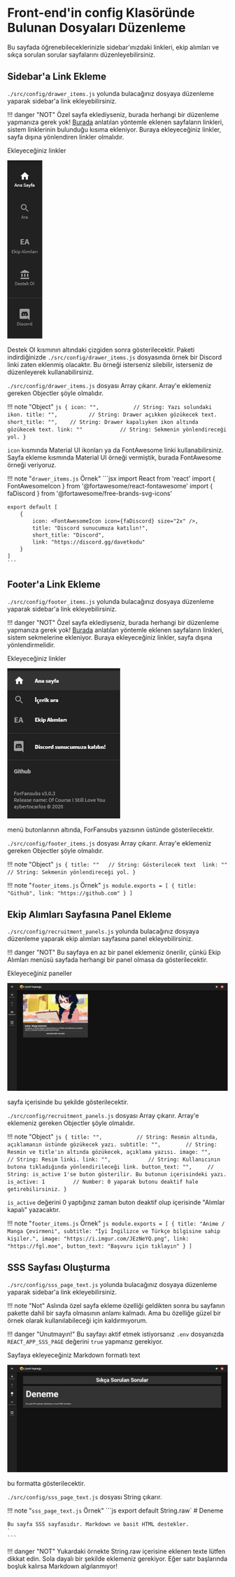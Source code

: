 # Front-end'in config Klasöründe Bulunan Dosyaları Düzenleme

Bu sayfada öğrenebileceklerinizle sidebar'ınızdaki linkleri, ekip alımları ve sıkça sorulan sorular sayfalarını düzenleyebilirsiniz.

## Sidebar'a Link Ekleme

`./src/config/drawer_items.js` yolunda bulacağınız dosyaya düzenleme yaparak sidebar'a link ekleyebilirsiniz.

!!! danger "NOT"
    Özel sayfa eklediyseniz, burada herhangi bir düzenleme yapmanıza gerek yok! [Burada](yeni-sayfa-ekleme/) anlatılan yöntemle eklenen sayfaların linkleri, sistem linklerinin bulunduğu kısıma ekleniyor. Buraya ekleyeceğiniz linkler, sayfa dışına yönlendiren linkler olmalıdır.

Ekleyeceğiniz linkler

![Sidebar Link Örnek](../assets/images/SidebarLinkOrnek.png)

Destek Ol kısmının altındaki çizgiden sonra gösterilecektir. Paketi indirdiğinizde `./src/config/drawer_items.js` dosyasında örnek bir Discord linki zaten eklenmiş olacaktır. Bu örneği isterseniz silebilir, isterseniz de düzenleyerek kullanabilirsiniz.

`./src/config/drawer_items.js` dosyası Array çıkarır. Array'e eklemeniz gereken Objectler şöyle olmalıdır.

!!! note "Object"
    ```js
    {
        icon: "",           // String: Yazı solundaki ikon.
        title: "",          // String: Drawer açıkken gözükecek text.
        short_title: "",    // String: Drawer kapalıyken ikon altında gözükecek text.
        link: ""            // String: Sekmenin yönlendireceği yol.
    }
    ```

`icon` kısmında Material UI ikonları ya da FontAwesome linki kullanabilirsiniz. Sayfa ekleme kısmında Material UI örneği vermiştik, burada FontAwesome örneği veriyoruz.

!!! note "`drawer_items.js` Örnek"
    ```jsx
    import React from 'react'
    import { FontAwesomeIcon } from '@fortawesome/react-fontawesome'
    import { faDiscord } from '@fortawesome/free-brands-svg-icons'

    export default [
        {
            icon: <FontAwesomeIcon icon={faDiscord} size="2x" />,
            title: "Discord sunucumuza katılın!",
            short_title: "Discord",
            link: "https://discord.gg/davetkodu"
        }
    ]
    ```

## Footer'a Link Ekleme

`./src/config/footer_items.js` yolunda bulacağınız dosyaya düzenleme yaparak sidebar'a link ekleyebilirsiniz.

!!! danger "NOT"
    Özel sayfa eklediyseniz, burada herhangi bir düzenleme yapmanıza gerek yok! [Burada](yeni-sayfa-ekleme/) anlatılan yöntemle eklenen sayfaların linkleri, sistem sekmelerine ekleniyor. Buraya ekleyeceğiniz linkler, sayfa dışına yönlendirmelidir.

Ekleyeceğiniz linkler

![Footer Link Örnek](../assets/images/FooterLinkOrnek.png)

menü butonlarının altında, ForFansubs yazısının üstünde gösterilecektir.

`./src/config/footer_items.js` dosyası Array çıkarır. Array'e eklemeniz gereken Objectler şöyle olmalıdır.

!!! note "Object"
    ```js
    {
        title: ""   // String: Gösterilecek text 
        link: ""    // String: Sekmenin yönlendireceği yol.
    }
    ```

!!! note "`footer_items.js` Örnek"
    ```js
    module.exports = [
        {
            title: "Github",
            link: "https://github.com"
        }
    ]
    ```

## Ekip Alımları Sayfasına Panel Ekleme

`./src/config/recruitment_panels.js` yolunda bulacağınız dosyaya düzenleme yaparak ekip alımları sayfasına panel ekleyebilirsiniz.

!!! danger "NOT"
    Bu sayfaya en az bir panel eklemeniz önerilir, çünkü Ekip Alımları menüsü sayfada herhangi bir panel olmasa da gösterilecektir.

Ekleyeceğiniz paneller

![Ekip Alımları Sayfası Örnek](../assets/images/EkipAlimlariSayfasiOrnek.png)

sayfa içerisinde bu şekilde gösterilecektir.

`./src/config/recruitment_panels.js` dosyası Array çıkarır. Array'e eklemeniz gereken Objectler şöyle olmalıdır.

!!! note "Object"
    ```js
    {
        title: "",           // String: Resmin altında, açıklamanın üstünde gözükecek yazı.
        subtitle: "",        // String: Resmin ve title'ın altında gözükecek, açıklama yazısı.
        image: "",           // String: Resim linki.
        link: "",            // String: Kullanıcının butona tıkladığında yönlendirileceği link.
        button_text: "",     // String: is_active 1'se buton gösterilir. Bu butonun içerisindeki yazı.
        is_active: 1         // Number: 0 yaparak butonu deaktif hale getirebilirsiniz.
    }
    ```

`is_active` değerini 0 yaptığınız zaman buton deaktif olup içerisinde "Alımlar kapalı" yazacaktır.

!!! note "`footer_items.js` Örnek"
    ```js
    module.exports = [
        {
            title: "Anime / Manga Çevirmeni",
            subtitle: "İyi İngilizce ve Türkçe bilgisine sahip kişiler.",
            image: "https://i.imgur.com/JEzNeYQ.png",
            link: "https://fgl.moe",
            button_text: "Başvuru için tıklayın"
        }
    ]
    ```

## SSS Sayfası Oluşturma

`./src/config/sss_page_text.js` yolunda bulacağınız dosyaya düzenleme yaparak sidebar'a link ekleyebilirsiniz.

!!! note "Not"
    Aslında özel sayfa ekleme özelliği geldikten sonra bu sayfanın pakette dahil bir sayfa olmasının anlamı kalmadı. Ama bu özelliğe güzel bir örnek olarak kullanılabileceği için kaldırmıyorum.

!!! danger "Unutmayın!"
    Bu sayfayı aktif etmek istiyorsanız `.env` dosyanızda `REACT_APP_SSS_PAGE` değerini `true` yapmanız gerekiyor.

Sayfaya ekleyeceğiniz Markdown formatlı text

![SSS Sayfası Örnek](../assets/images/SSSSayfasiOrnek.png)

bu formatta gösterilecektir.

`./src/config/sss_page_text.js` dosyası String çıkarır.

!!! note "`sss_page_text.js` Örnek"
    ```js
    export default String.raw`
    # Deneme

    Bu sayfa SSS sayfasıdır. Markdown ve basit HTML destekler.
    `
    ```

!!! danger "NOT"
    Yukardaki örnekte String.raw içerisine eklenen texte lütfen dikkat edin. Sola dayalı bir şekilde eklemeniz gerekiyor. Eğer satır başlarında boşluk kalırsa Markdown algılanmıyor!
